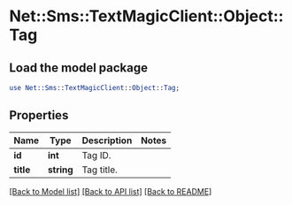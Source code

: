 # Net::Sms::TextMagicClient::Object::Tag

## Load the model package
```perl
use Net::Sms::TextMagicClient::Object::Tag;
```

## Properties
Name | Type | Description | Notes
------------ | ------------- | ------------- | -------------
**id** | **int** | Tag ID. | 
**title** | **string** | Tag title. | 

[[Back to Model list]](../README.md#documentation-for-models) [[Back to API list]](../README.md#documentation-for-api-endpoints) [[Back to README]](../README.md)


